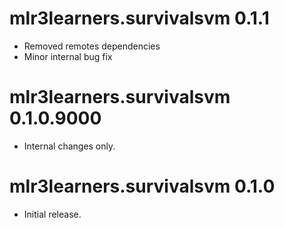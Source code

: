 # mlr3learners.survivalsvm 0.1.1

- Removed remotes dependencies
- Minor internal bug fix

# mlr3learners.survivalsvm 0.1.0.9000

- Internal changes only.

# mlr3learners.survivalsvm 0.1.0

- Initial release.


